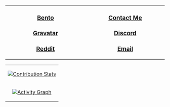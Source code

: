 <table>

<tr>
<td width=550px align=center>

### [Bento](https://bento.me/sprocketer)

### [Gravatar](https://gravatar.com/sprocketer)

### [Reddit](https://reddit.com/users/sprocketerdev)
  
</td>
<td width=550px align=center>

### [Contact Me](https://noteforms.com/forms/contact-sprocketer-tu9cvr)

### [Discord](https://discord.com/users/797270934075605015)

### [Email](mailto:sprocketerdev@gmail.com)

</td>
</tr>

</table>

<table>

<tr>
<!---
<td width=50% align=center>

![](https://raw.githubusercontent.com/Sprocketer/github-stats/master/generated/overview.svg#gh-dark-mode-only) ![](https://raw.githubusercontent.com/Sprocketer/github-stats/master/generated/overview.svg#gh-light-mode-only) ![](https://raw.githubusercontent.com/Sprocketer/github-stats/master/generated/languages.svg#gh-dark-mode-only) ![](https://raw.githubusercontent.com/Sprocketer/github-stats/master/generated/languages.svg#gh-light-mode-only)

</td>
-->
<td align=center>

[![Contribution Stats](https://github-contribution-stats.vercel.app/api/?username=Sprocketer)](https://www.youtube.com/watch?v=dQw4w9WgXcQ&pp=ygUJcmljayByb2xs)

</td>
</tr>

<tr>
<td colspan="2" align=center>
  
[![Activity Graph](https://github-readme-activity-graph.vercel.app/graph?username=Sprocketer&theme=github-compact&radius=10&area=true&color=c9d1d9&title_color=c9d1d9&point=8a5cf5&line=690000&custom_title=Sprocketer's%20Contribution%20Graph&area_color=ffff00)](https://www.youtube.com/watch?v=dQw4w9WgXcQ&pp=ygUJcmljayByb2xs)

</td>
</tr>

</table>
